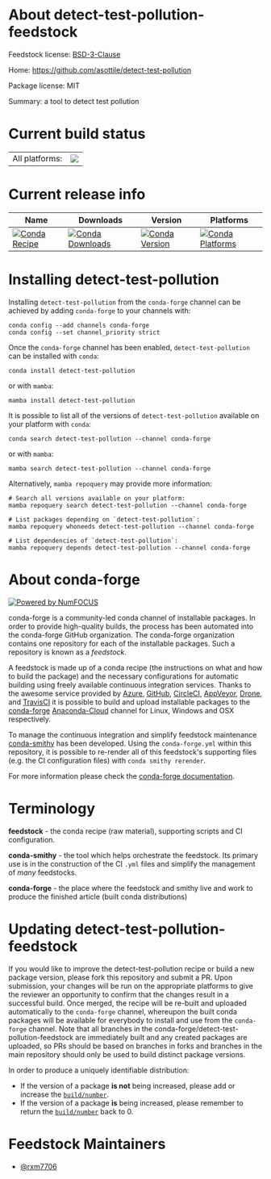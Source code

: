 About detect-test-pollution-feedstock
=====================================

Feedstock license: [BSD-3-Clause](https://github.com/conda-forge/detect-test-pollution-feedstock/blob/main/LICENSE.txt)

Home: https://github.com/asottile/detect-test-pollution

Package license: MIT

Summary: a tool to detect test pollution

Current build status
====================


<table><tr><td>All platforms:</td>
    <td>
      <a href="https://dev.azure.com/conda-forge/feedstock-builds/_build/latest?definitionId=20041&branchName=main">
        <img src="https://dev.azure.com/conda-forge/feedstock-builds/_apis/build/status/detect-test-pollution-feedstock?branchName=main">
      </a>
    </td>
  </tr>
</table>

Current release info
====================

| Name | Downloads | Version | Platforms |
| --- | --- | --- | --- |
| [![Conda Recipe](https://img.shields.io/badge/recipe-detect--test--pollution-green.svg)](https://anaconda.org/conda-forge/detect-test-pollution) | [![Conda Downloads](https://img.shields.io/conda/dn/conda-forge/detect-test-pollution.svg)](https://anaconda.org/conda-forge/detect-test-pollution) | [![Conda Version](https://img.shields.io/conda/vn/conda-forge/detect-test-pollution.svg)](https://anaconda.org/conda-forge/detect-test-pollution) | [![Conda Platforms](https://img.shields.io/conda/pn/conda-forge/detect-test-pollution.svg)](https://anaconda.org/conda-forge/detect-test-pollution) |

Installing detect-test-pollution
================================

Installing `detect-test-pollution` from the `conda-forge` channel can be achieved by adding `conda-forge` to your channels with:

```
conda config --add channels conda-forge
conda config --set channel_priority strict
```

Once the `conda-forge` channel has been enabled, `detect-test-pollution` can be installed with `conda`:

```
conda install detect-test-pollution
```

or with `mamba`:

```
mamba install detect-test-pollution
```

It is possible to list all of the versions of `detect-test-pollution` available on your platform with `conda`:

```
conda search detect-test-pollution --channel conda-forge
```

or with `mamba`:

```
mamba search detect-test-pollution --channel conda-forge
```

Alternatively, `mamba repoquery` may provide more information:

```
# Search all versions available on your platform:
mamba repoquery search detect-test-pollution --channel conda-forge

# List packages depending on `detect-test-pollution`:
mamba repoquery whoneeds detect-test-pollution --channel conda-forge

# List dependencies of `detect-test-pollution`:
mamba repoquery depends detect-test-pollution --channel conda-forge
```


About conda-forge
=================

[![Powered by
NumFOCUS](https://img.shields.io/badge/powered%20by-NumFOCUS-orange.svg?style=flat&colorA=E1523D&colorB=007D8A)](https://numfocus.org)

conda-forge is a community-led conda channel of installable packages.
In order to provide high-quality builds, the process has been automated into the
conda-forge GitHub organization. The conda-forge organization contains one repository
for each of the installable packages. Such a repository is known as a *feedstock*.

A feedstock is made up of a conda recipe (the instructions on what and how to build
the package) and the necessary configurations for automatic building using freely
available continuous integration services. Thanks to the awesome service provided by
[Azure](https://azure.microsoft.com/en-us/services/devops/), [GitHub](https://github.com/),
[CircleCI](https://circleci.com/), [AppVeyor](https://www.appveyor.com/),
[Drone](https://cloud.drone.io/welcome), and [TravisCI](https://travis-ci.com/)
it is possible to build and upload installable packages to the
[conda-forge](https://anaconda.org/conda-forge) [Anaconda-Cloud](https://anaconda.org/)
channel for Linux, Windows and OSX respectively.

To manage the continuous integration and simplify feedstock maintenance
[conda-smithy](https://github.com/conda-forge/conda-smithy) has been developed.
Using the ``conda-forge.yml`` within this repository, it is possible to re-render all of
this feedstock's supporting files (e.g. the CI configuration files) with ``conda smithy rerender``.

For more information please check the [conda-forge documentation](https://conda-forge.org/docs/).

Terminology
===========

**feedstock** - the conda recipe (raw material), supporting scripts and CI configuration.

**conda-smithy** - the tool which helps orchestrate the feedstock.
                   Its primary use is in the construction of the CI ``.yml`` files
                   and simplify the management of *many* feedstocks.

**conda-forge** - the place where the feedstock and smithy live and work to
                  produce the finished article (built conda distributions)


Updating detect-test-pollution-feedstock
========================================

If you would like to improve the detect-test-pollution recipe or build a new
package version, please fork this repository and submit a PR. Upon submission,
your changes will be run on the appropriate platforms to give the reviewer an
opportunity to confirm that the changes result in a successful build. Once
merged, the recipe will be re-built and uploaded automatically to the
`conda-forge` channel, whereupon the built conda packages will be available for
everybody to install and use from the `conda-forge` channel.
Note that all branches in the conda-forge/detect-test-pollution-feedstock are
immediately built and any created packages are uploaded, so PRs should be based
on branches in forks and branches in the main repository should only be used to
build distinct package versions.

In order to produce a uniquely identifiable distribution:
 * If the version of a package **is not** being increased, please add or increase
   the [``build/number``](https://docs.conda.io/projects/conda-build/en/latest/resources/define-metadata.html#build-number-and-string).
 * If the version of a package **is** being increased, please remember to return
   the [``build/number``](https://docs.conda.io/projects/conda-build/en/latest/resources/define-metadata.html#build-number-and-string)
   back to 0.

Feedstock Maintainers
=====================

* [@rxm7706](https://github.com/rxm7706/)

